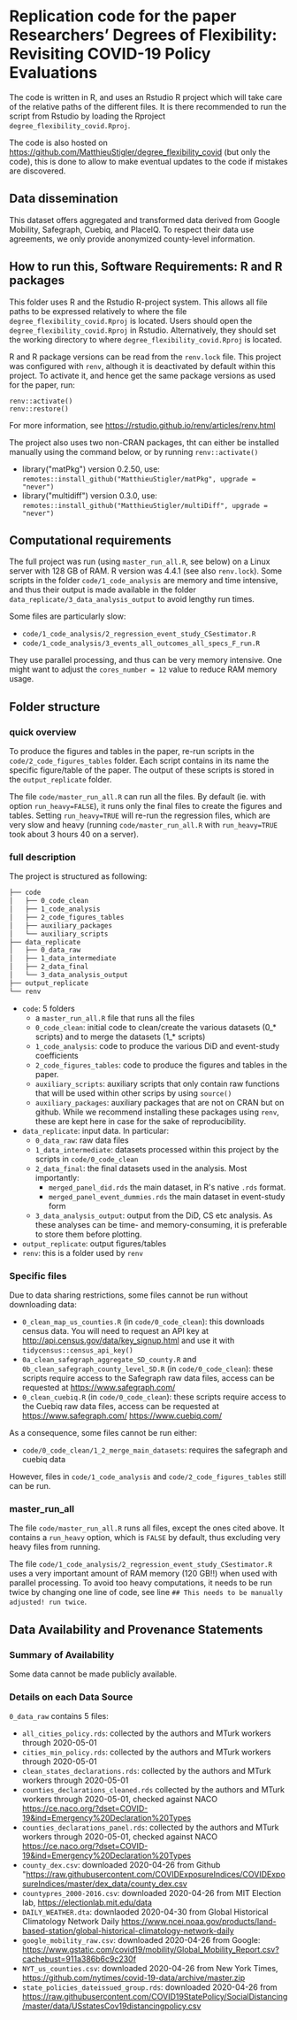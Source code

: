 # Replication code for the paper Researchers’ Degrees of Flexibility: Revisiting COVID-19 Policy Evaluations

The code is written in R, and uses an Rstudio R project which will take care of the relative paths of the different files. 
It is there recommended to run the script from Rstudio by loading the Rproject `degree_flexibility_covid.Rproj`.

The code is also hosted on https://github.com/MatthieuStigler/degree_flexibility_covid (but only the code), this is done to allow to make eventual updates to the code if mistakes are discovered. 

## Data dissemination

This dataset offers aggregated and transformed data derived from Google Mobility, Safegraph, Cuebiq, and PlaceIQ. To respect their data use agreements, we only provide anonymized county-level information.

## How to run this, Software Requirements: R and R packages


This folder uses R and the Rstudio R-project system. This allows all file paths to be expressed relatively to where the file `degree_flexibility_covid.Rproj` is located. Users should open the `degree_flexibility_covid.Rproj` in Rstudio. Alternatively, they should set the working directory to where `degree_flexibility_covid.Rproj` is located. 

R and R package versions can be read from the `renv.lock` file. This project was configured with `renv`, although it is deactivated by default within this project. To activate it, and hence get the same package versions as used for the paper, run: 

```
renv::activate()
renv::restore()
```
For more information, see https://rstudio.github.io/renv/articles/renv.html

The project also uses two non-CRAN packages, tht can either be installed manually using the command below, or by running `renv::activate()`

- library("matPkg") version 0.2.50, use: `remotes::install_github("MatthieuStigler/matPkg", upgrade = "never")`
- library("multidiff") version 0.3.0, use: `remotes::install_github("MatthieuStigler/multiDiff", upgrade = "never")`

## Computational requirements

The full project was run (using `master_run_all.R`, see below) on a Linux server with 128 GB of RAM. R version was 4.4.1 (see also `renv.lock`). Some scripts in the folder `code/1_code_analysis` are memory and time intensive, and thus their output is made available in the folder `data_replicate/3_data_analysis_output` to avoid lengthy run times. 

Some files are particularly slow:

- `code/1_code_analysis/2_regression_event_study_CSestimator.R`
- `code/1_code_analysis/3_events_all_outcomes_all_specs_F_run.R` 

They use parallel processing, and thus can be very memory intensive. One might want to adjust the `cores_number = 12` value to reduce RAM memory usage. 




## Folder structure 

### quick overview

To produce the figures and tables in the paper, re-run scripts in the `code/2_code_figures_tables` folder. 
Each script contains in its name the specific figure/table of the paper. The output of these scripts is stored in the `output_replicate` folder. 

The file `code/master_run_all.R` can run all the files. By default (ie. with option `run_heavy=FALSE`), it runs only the final files to create the figures and tables. Setting `run_heavy=TRUE` will re-run the regression files, which are very slow and heavy (running  `code/master_run_all.R` with `run_heavy=TRUE` took about 3 hours 40 on a server).

### full description

The project is structured as following:

``` bash
├── code
│   ├── 0_code_clean
│   ├── 1_code_analysis
│   ├── 2_code_figures_tables
│   ├── auxiliary_packages
│   └── auxiliary_scripts
├── data_replicate
│   ├── 0_data_raw
│   ├── 1_data_intermediate
│   ├── 2_data_final
│   └── 3_data_analysis_output
├── output_replicate
└── renv
```

  
- `code`: 5 folders
  - a `master_run_all.R` file that runs all the files
  - `0_code_clean`: initial code to clean/create the various datasets (0_* scripts) and to merge the datasets (1_* scripts)
  - `1_code_analysis`: code to produce the various DiD and event-study coefficients
  - `2_code_figures_tables`: code to produce the figures and tables in the paper. 
  - `auxiliary_scripts`: auxiliary scripts that only contain raw functions that will be used within other scrips by using `source()`
  - `auxiliary_packages`: auxiliary packages that are not on CRAN but on github. While we recommend installing these packages using `renv`, these are kept here in case for the sake of reproducibility. 
- `data_replicate`: input data. In particular:
  - `0_data_raw`: raw data files
  - `1_data_intermediate`: datasets processed within this project by the scripts in `code/0_code_clean`
  - `2_data_final`: the final datasets used in the analysis. Most importantly:
    - `merged_panel_did.rds` the main dataset, in R's native `.rds` format.
    - `merged_panel_event_dummies.rds` the main dataset in event-study form
  - `3_data_analysis_output`: output from the DiD, CS etc analysis. As these analyses can be time- and memory-consuming, it is preferable to store them before plotting. 
- `output_replicate`: output figures/tables
- `renv`: this is a folder used by `renv`



### Specific files

Due to data sharing restrictions, some files cannot be run without downloading data:

- `0_clean_map_us_counties.R` (in `code/0_code_clean`): this downloads census data. You will need to request an API key at http://api.census.gov/data/key_signup.html and use it with `tidycensus::census_api_key()`
- `0a_clean_safegraph_aggregate_SD_county.R` and `0b_clean_safegraph_county_level_SD.R` (in `code/0_code_clean`): these scripts require access to the Safegraph raw data files, access can be requested at https://www.safegraph.com/
- `0_clean_cuebiq.R` (in `code/0_code_clean`): these scripts require access to the Cuebiq raw data files, access can be requested at https://www.safegraph.com/ https://www.cuebiq.com/

As a consequence, some files cannot be run either:

- `code/0_code_clean/1_2_merge_main_datasets`: requires the safegraph and cuebiq data

However, files in `code/1_code_analysis` and `code/2_code_figures_tables` still can be run. 

### master_run_all

The file `code/master_run_all.R` runs all files, except the ones cited above. It contains a `run_heavy` option, which is  `FALSE` by default, thus excluding very heavy files from running. 

The file `code/1_code_analysis/2_regression_event_study_CSestimator.R` uses a very important amount of RAM memory (120 GB!!) when used with parallel processing. To avoid too heavy computations, it needs to be run twice by changing one line of code, see line `## This needs to be manually adjusted! run twice`. 




## Data Availability and Provenance Statements

### Summary of Availability

Some data cannot be made publicly available.

### Details on each Data Source


`0_data_raw` contains 5 files:

  - `all_cities_policy.rds`: collected by the authors and MTurk workers through 2020-05-01
  - `cities_min_policy.rds`: collected by the authors and MTurk workers through 2020-05-01
  - `clean_states_declarations.rds`: collected by the authors and MTurk workers through 2020-05-01
  - `counties_declarations_cleaned.rds` collected by the authors and MTurk workers through 2020-05-01, checked against NACO https://ce.naco.org/?dset=COVID-19&ind=Emergency%20Declaration%20Types 
  - `counties_declarations_panel.rds`: collected by the authors and MTurk workers through 2020-05-01, checked against NACO https://ce.naco.org/?dset=COVID-19&ind=Emergency%20Declaration%20Types
  - `county_dex.csv`: downloaded 2020-04-26 from Github  "https://raw.githubusercontent.com/COVIDExposureIndices/COVIDExposureIndices/master/dex_data/county_dex.csv
  - `countypres_2000-2016.csv`: downloaded 2020-04-26 from MIT Election lab, https://electionlab.mit.edu/data
  - `DAILY_WEATHER.dta`: downlaoded 2020-04-30 from Global Historical Climatology Network Daily  https://www.ncei.noaa.gov/products/land-based-station/global-historical-climatology-network-daily
  - `google_mobility_raw.csv`: downloaded 2020-04-26 from Google: https://www.gstatic.com/covid19/mobility/Global_Mobility_Report.csv?cachebust=911a386b6c9c230f
  - `NYT_us_counties.csv`: downloaded 2020-04-26 from New York Times, https://github.com/nytimes/covid-19-data/archive/master.zip
  - `state_policies_dateissued_group.rds`: downloaded 2020-04-26 from https://raw.githubusercontent.com/COVID19StatePolicy/SocialDistancing/master/data/USstatesCov19distancingpolicy.csv


